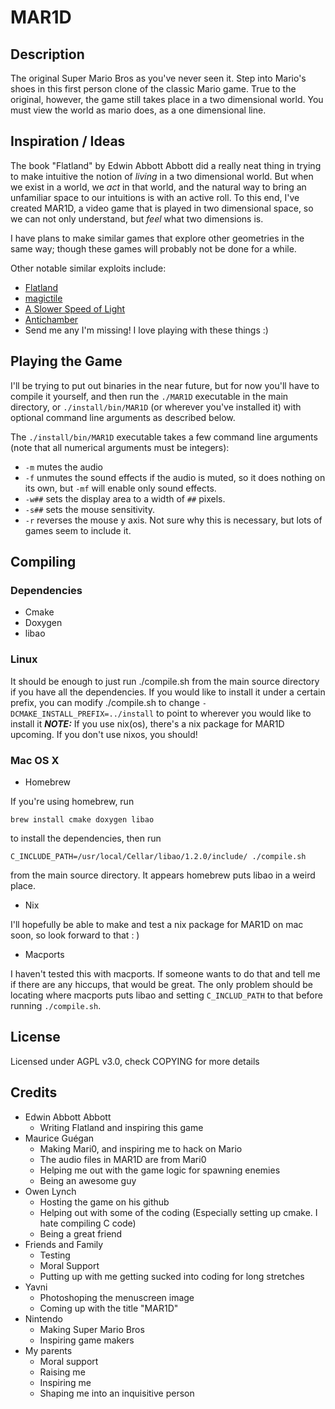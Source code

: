 MAR1D
=====

## Description
The original Super Mario Bros as you've never seen it. Step into Mario's shoes in this first person clone of the classic Mario game. True to the original, however, the game still takes place in a two dimensional world. You must view the world as mario does, as a one dimensional line.

## Inspiration / Ideas
The book "Flatland" by Edwin Abbott Abbott did a really neat thing in trying to make intuitive the notion of *living* in a two dimensional world. But when we exist in a world, we *act* in that world, and the natural way to bring an unfamiliar space to our intuitions is with an active roll. To this end, I've created MAR1D, a video game that is played in two dimensional space, so we can not only understand, but *feel* what two dimensions is.

I have plans to make similar games that explore other geometries in the same way; though these games will probably not be done for a while.

Other notable similar exploits include:

* [Flatland](https://en.wikipedia.org/wiki/Flatland)
* [magictile](http://roice3.org/magictile/)
* [A Slower Speed of Light](http://gamelab.mit.edu/games/a-slower-speed-of-light/)
* [Antichamber](http://www.antichamber-game.com/)
* Send me any I'm missing! I love playing with these things :)

## Playing the Game
I'll be trying to put out binaries in the near future, but for now you'll have to compile it yourself, and then run the `./MAR1D` executable in the main directory, or `./install/bin/MAR1D` (or wherever you've installed it) with optional command line arguments as described below.

The `./install/bin/MAR1D` executable takes a few command line arguments (note that all numerical arguments must be integers):
* `-m` mutes the audio
* `-f` unmutes the sound effects if the audio is muted, so it does nothing on its own, but `-mf` will enable only sound effects.
* `-w##` sets the display area to a width of `##` pixels.
* `-s##` sets the mouse sensitivity.
* `-r` reverses the mouse y axis. Not sure why this is necessary, but lots of games seem to include it.

## Compiling
### Dependencies
* Cmake
* Doxygen
* libao

### Linux
It should be enough to just run ./compile.sh from the main source directory if you have all the dependencies.
If you would like to install it under a certain prefix, you can modify ./compile.sh to change `-DCMAKE_INSTALL_PREFIX=../install` to point to wherever you would like to install it
***NOTE:*** If you use nix(os), there's a nix package for MAR1D upcoming. If you don't use nixos, you should!

### Mac OS X
* Homebrew

If you're using homebrew, run 

`brew install cmake doxygen libao` 

to install the dependencies, then run 

`C_INCLUDE_PATH=/usr/local/Cellar/libao/1.2.0/include/ ./compile.sh`

from the main source directory. It appears homebrew puts libao in a weird place.

* Nix

I'll hopefully be able to make and test a nix package for MAR1D on mac soon, so look forward to that : )

* Macports

I haven't tested this with macports. If someone wants to do that and tell me if there are any hiccups, that would be great. The only problem should be locating where macports puts libao and setting `C_INCLUD_PATH` to that before running `./compile.sh`.

## License
Licensed under AGPL v3.0, check COPYING for more details

## Credits
* Edwin Abbott Abbott
  * Writing Flatland and inspiring this game
* Maurice Guégan
  * Making Mari0, and inspiring me to hack on Mario
  * The audio files in MAR1D are from Mari0
  * Helping me out with the game logic for spawning enemies
  * Being an awesome guy
* Owen Lynch
  * Hosting the game on his github
  * Helping out with some of the coding (Especially setting up cmake. I hate compiling C code)
  * Being a great friend
* Friends and Family
  * Testing
  * Moral Support
  * Putting up with me getting sucked into coding for long stretches
* Yavni
  * Photoshoping the menuscreen image
  * Coming up with the title "MAR1D"
* Nintendo
  * Making Super Mario Bros
  * Inspiring game makers
* My parents
  * Moral support
  * Raising me
  * Inspiring me
  * Shaping me into an inquisitive person
